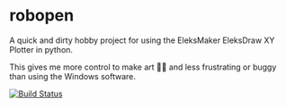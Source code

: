 # robopen

A quick and dirty hobby project for using the EleksMaker EleksDraw XY Plotter in python.

This gives me more control to make art 🦄🌈 and less frustrating or buggy than using the Windows software.

[![Build Status](https://travis-ci.org/uncommoncode/robopen.svg?branch=master)](https://travis-ci.org/uncommoncode/robopen)
